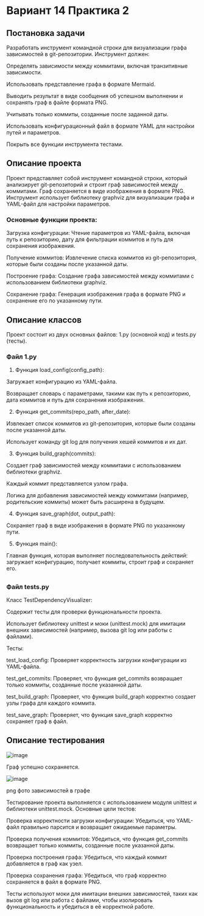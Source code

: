 # Вариант 14 Практика 2
## Постановка задачи
Разработать инструмент командной строки для визуализации графа зависимостей в git-репозитории. Инструмент должен:

Определять зависимости между коммитами, включая транзитивные зависимости.

Использовать представление графа в формате Mermaid.

Выводить результат в виде сообщения об успешном выполнении и сохранять граф в файле формата PNG.

Учитывать только коммиты, созданные после заданной даты.

Использовать конфигурационный файл в формате YAML для настройки путей и параметров.

Покрыть все функции инструмента тестами.

## Описание проекта
Проект представляет собой инструмент командной строки, который анализирует git-репозиторий и строит граф зависимостей между коммитами. Граф сохраняется в виде изображения в формате PNG. Инструмент использует библиотеку graphviz для визуализации графа и YAML-файл для настройки параметров.

### Основные функции проекта:

Загрузка конфигурации: Чтение параметров из YAML-файла, включая путь к репозиторию, дату для фильтрации коммитов и путь для сохранения изображения.

Получение коммитов: Извлечение списка коммитов из git-репозитория, которые были созданы после указанной даты.

Построение графа: Создание графа зависимостей между коммитами с использованием библиотеки graphviz.

Сохранение графа: Генерация изображения графа в формате PNG и сохранение его по указанному пути.

## Описание классов
Проект состоит из двух основных файлов: 1.py (основной код) и tests.py (тесты).

### Файл 1.py
1) Функция load_config(config_path):

Загружает конфигурацию из YAML-файла.

Возвращает словарь с параметрами, такими как путь к репозиторию, дата коммитов и путь для сохранения изображения.

2) Функция get_commits(repo_path, after_date):

Извлекает список коммитов из git-репозитория, которые были созданы после указанной даты.

Использует команду git log для получения хешей коммитов и их дат.

3) Функция build_graph(commits):

Создает граф зависимостей между коммитами с использованием библиотеки graphviz.

Каждый коммит представляется узлом графа.

Логика для добавления зависимостей между коммитами (например, родительские коммиты) может быть расширена в будущем.

4) Функция save_graph(dot, output_path):

Сохраняет граф в виде изображения в формате PNG по указанному пути.

5) Функция main():

Главная функция, которая выполняет последовательность действий: загружает конфигурацию, получает коммиты, строит граф и сохраняет его.
## 
### Файл tests.py
Класс TestDependencyVisualizer:

Содержит тесты для проверки функциональности проекта.

Использует библиотеку unittest и моки (unittest.mock) для имитации внешних зависимостей (например, вызова git log или работы с файлами).

Тесты:

test_load_config: Проверяет корректность загрузки конфигурации из YAML-файла.

test_get_commits: Проверяет, что функция get_commits возвращает только коммиты, созданные после указанной даты.

test_build_graph: Проверяет, что функция build_graph корректно создает узлы графа для каждого коммита.

test_save_graph: Проверяет, что функция save_graph корректно сохраняет граф в файл.

## Описание тестирования

![image](https://github.com/user-attachments/assets/67035932-3560-446b-b088-167dbbe6f684)

Граф успешно сохраняется.

![image](https://github.com/user-attachments/assets/4743ee2c-46fa-42c0-b7dd-009947e13295)


png фото зависимостей в графе

Тестирование проекта выполняется с использованием модуля unittest и библиотеки unittest.mock. Основные цели тестов:

Проверка корректности загрузки конфигурации: Убедиться, что YAML-файл правильно парсится и возвращает ожидаемые параметры.

Проверка получения коммитов: Убедиться, что функция get_commits возвращает только коммиты, созданные после указанной даты.

Проверка построения графа: Убедиться, что каждый коммит добавляется в граф как узел.

Проверка сохранения графа: Убедиться, что граф корректно сохраняется в файл в формате PNG.

Тесты используют моки для имитации внешних зависимостей, таких как вызов git log или работа с файлами, чтобы изолировать функциональность и убедиться в её корректной работе.


